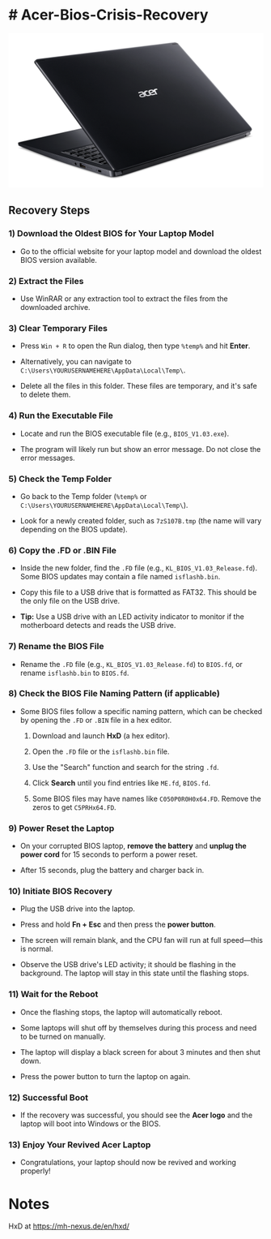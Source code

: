 # # Acer-Bios-Crisis-Recovery



![Dell Github](https://raw.githubusercontent.com/joshua-ensou/comp2156/main/src/images/retywe8.png)
## Recovery Steps

### 1) Download the Oldest BIOS for Your Laptop Model

- Go to the official website for your laptop model and download the oldest BIOS version available.
    

### 2) Extract the Files

- Use WinRAR or any extraction tool to extract the files from the downloaded archive.
    

### 3) Clear Temporary Files

- Press `Win + R` to open the Run dialog, then type `%temp%` and hit **Enter**.
    
- Alternatively, you can navigate to `C:\Users\YOURUSERNAMEHERE\AppData\Local\Temp\`.
    
- Delete all the files in this folder. These files are temporary, and it's safe to delete them.
    

### 4) Run the Executable File

- Locate and run the BIOS executable file (e.g., `BIOS_V1.03.exe`).
    
- The program will likely run but show an error message. Do not close the error messages.
    

### 5) Check the Temp Folder

- Go back to the Temp folder (`%temp%` or `C:\Users\YOURUSERNAMEHERE\AppData\Local\Temp\`).
    
- Look for a newly created folder, such as `7zS107B.tmp` (the name will vary depending on the BIOS update).
    

### 6) Copy the .FD or .BIN File

- Inside the new folder, find the `.FD` file (e.g., `KL_BIOS_V1.03_Release.fd`). Some BIOS updates may contain a file named `isflashb.bin`.
    
- Copy this file to a USB drive that is formatted as FAT32. This should be the only file on the USB drive.
    
- **Tip:** Use a USB drive with an LED activity indicator to monitor if the motherboard detects and reads the USB drive.
    

### 7) Rename the BIOS File

- Rename the `.FD` file (e.g., `KL_BIOS_V1.03_Release.fd`) to `BIOS.fd`, or rename `isflashb.bin` to `BIOS.fd`.
    

### 8) Check the BIOS File Naming Pattern (if applicable)

- Some BIOS files follow a specific naming pattern, which can be checked by opening the `.FD` or `.BIN` file in a hex editor.
    
    1. Download and launch **HxD** (a hex editor).
        
    2. Open the `.FD` file or the `isflashb.bin` file.
        
    3. Use the "Search" function and search for the string `.fd`.
        
    4. Click **Search** until you find entries like `ME.fd`, `BIOS.fd`.
        
    5. Some BIOS files may have names like `C050P0R0H0x64.FD`. Remove the zeros to get `C5PRHx64.FD`.
        

### 9) Power Reset the Laptop

- On your corrupted BIOS laptop, **remove the battery** and **unplug the power cord** for 15 seconds to perform a power reset.
    
- After 15 seconds, plug the battery and charger back in.
    

### 10) Initiate BIOS Recovery

- Plug the USB drive into the laptop.
    
- Press and hold **Fn + Esc** and then press the **power button**.
    
- The screen will remain blank, and the CPU fan will run at full speed—this is normal.
    
- Observe the USB drive's LED activity; it should be flashing in the background. The laptop will stay in this state until the flashing stops.
    

### 11) Wait for the Reboot

- Once the flashing stops, the laptop will automatically reboot.
    
- Some laptops will shut off by themselves during this process and need to be turned on manually.
    
- The laptop will display a black screen for about 3 minutes and then shut down.
    
- Press the power button to turn the laptop on again.
    

### 12) Successful Boot

- If the recovery was successful, you should see the **Acer logo** and the laptop will boot into Windows or the BIOS.
    

### 13) Enjoy Your Revived Acer Laptop

- Congratulations, your laptop should now be revived and working properly!


# Notes

HxD at https://mh-nexus.de/en/hxd/